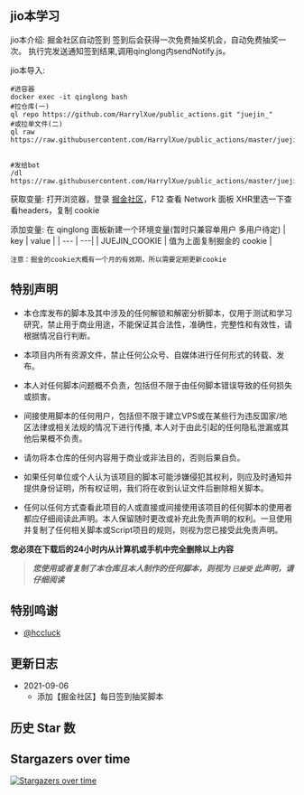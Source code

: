 ## jio本学习
jio本介绍:
掘金社区自动签到 
签到后会获得一次免费抽奖机会，自动免费抽奖一次。
执行完发送通知签到结果,调用qinglong内sendNotify.js。

jio本导入:
```
#进容器
docker exec -it qinglong bash
#拉仓库(一)
ql repo https://github.com/HarrylXue/public_actions.git "juejin_"
#或拉单文件(二)
ql raw https://raw.githubusercontent.com/HarrylXue/public_actions/master/juejin_signin.js


#发给bot
/dl https://raw.githubusercontent.com/HarrylXue/public_actions/master/juejin_signin.js
```

获取变量:
打开浏览器，登录 [掘金社区](https://https://juejin.cn/)，F12 查看 Network 面板 XHR里选一下查看headers，复制 cookie

添加变量:
在 qinglong 面板新建一个环境变量(暂时只兼容单用户 多用户待定)
| key | value |
| --- | ---|
| JUEJIN_COOKIE | 值为上面复制掘金的 cookie |

`注意：掘金的cookie大概有一个月的有效期，所以需要定期更新cookie`


## 特别声明

- 本仓库发布的脚本及其中涉及的任何解锁和解密分析脚本，仅用于测试和学习研究，禁止用于商业用途，不能保证其合法性，准确性，完整性和有效性，请根据情况自行判断。

- 本项目内所有资源文件，禁止任何公众号、自媒体进行任何形式的转载、发布。

- 本人对任何脚本问题概不负责，包括但不限于由任何脚本错误导致的任何损失或损害。

- 间接使用脚本的任何用户，包括但不限于建立VPS或在某些行为违反国家/地区法律或相关法规的情况下进行传播, 本人对于由此引起的任何隐私泄漏或其他后果概不负责。

- 请勿将本仓库的任何内容用于商业或非法目的，否则后果自负。

- 如果任何单位或个人认为该项目的脚本可能涉嫌侵犯其权利，则应及时通知并提供身份证明，所有权证明，我们将在收到认证文件后删除相关脚本。

- 任何以任何方式查看此项目的人或直接或间接使用该项目的任何脚本的使用者都应仔细阅读此声明。本人保留随时更改或补充此免责声明的权利。一旦使用并复制了任何相关脚本或Script项目的规则，则视为您已接受此免责声明。


**您必须在下载后的24小时内从计算机或手机中完全删除以上内容**

> ***您使用或者复制了本仓库且本人制作的任何脚本，则视为 `已接受` 此声明，请仔细阅读***

## 特别鸣谢

- [@hccluck](https://github.com/hccluck/public_actions)

## 更新日志

- 2021-09-06
    * 添加【掘金社区】每日签到抽奖脚本

## 历史 Star 数


## Stargazers over time

[![Stargazers over time](https://starchart.cc/HarrylXue/public_actions.svg)](https://starchart.cc/HarrylXue/public_actions)

